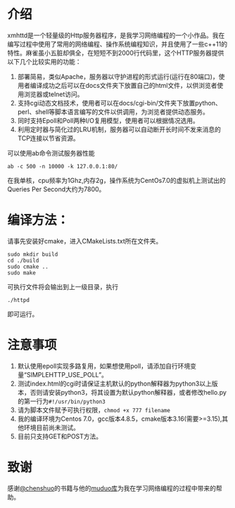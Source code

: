 # 介绍
xmhttd是一个轻量级的Http服务器程序，是我学习网络编程的一个小作品。我在编写过程中使用了常用的网络编程、操作系统编程知识，并且使用了一些c++11的特性。麻雀虽小五脏却俱全，在短短不到2000行代码里，这个HTTP服务器提供以下几个比较实用的功能：
1. 部署简易，类似Apache，服务器以守护进程的形式运行(运行在80端口)，使用者编译成功之后可以在docs文件夹下放置自己的html文件，以供浏览者使用浏览器或telnet访问。
2. 支持cgi动态文档技术，使用者可以在docs/cgi-bin/文件夹下放置python、perl、shell等脚本语言编写的文件以供调用，为浏览者提供动态服务。
3. 同时支持Epoll和Poll两种I/O复用模型，使用者可以根据情况选用。
4. 利用定时器与简化过的LRU机制，服务器可以自动断开长时间不发来消息的TCP连接以节省资源。

可以使用ab命令测试服务器性能
```
ab -c 500 -n 10000 -k 127.0.0.1:80/
```
在我单核，cpu频率为1Ghz,内存2g，操作系统为CentOs7.0的虚拟机上测试出的Queries Per Second大约为7800。
# 编译方法：
请事先安装好cmake，进入CMakeLists.txt所在文件夹。
```
sudo mkdir build
cd ./build
sudo cmake ..
sudo make
```
可执行文件将会输出到上一级目录，执行
```
./httpd
```
即可运行。
# 注意事项
1. 默认使用epoll实现多路复用，如果想使用poll，请添加自行环境变量“SIMPLEHTTP_USE_POLL”。
2. 测试index.html的cgi时请保证主机默认的python解释器为python3以上版本，否则请安装python3，将其设置为默认python解释器，或者修改hello.py的第一行为`#!/usr/bin/python3`
3. 请为脚本文件赋予可执行权限，`chmod +x 777 filename`
4. 我的编译环境为Centos 7.0，gcc版本4.8.5，cmake版本3.16(需要>=3.15),其他环境目前尚未测试。
5. 目前只支持GET和POST方法。
# 致谢
感谢[@chenshuo](https://github.com/chenshuo)的书籍与他的[muduo库](https://github.com/chenshuo/muduo)为我在学习网络编程的过程中带来的帮助。
